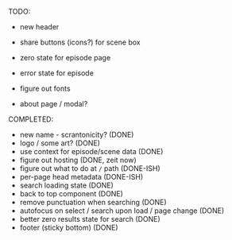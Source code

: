 TODO:

* new header
* share buttons (icons?) for scene box

* zero state for episode page
* error state for episode
* figure out fonts
* about page / modal?

COMPLETED:

* new name - scrantonicity? (DONE)
* logo / some art? (DONE)
* use context for episode/scene data (DONE)
* figure out hosting (DONE, zeit now)
* figure out what to do at `/` path (DONE-ISH)
* per-page head metadata (DONE-ISH)
* search loading state (DONE)
* back to top component (DONE)
* remove punctuation when searching (DONE)
* autofocus on select / search upon load / page change (DONE)
* better zero results state for search (DONE)
* footer (sticky bottom) (DONE)

